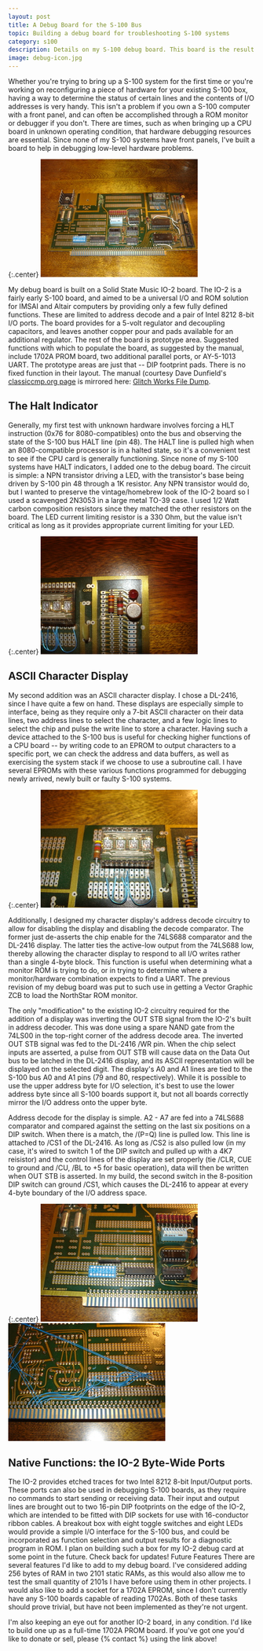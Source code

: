 ```yaml
---
layout: post
title: A Debug Board for the S-100 Bus
topic: Building a debug board for troubleshooting S-100 systems
category: s100
description: Details on my S-100 debug board. This board is the result of much testing (and fixing) with my original debug board, which was far less thought out. An essential device for low-level debugging without a front panel, especially if you've got a CPU card that may or may not be working!
image: debug-icon.jpg
---
```


Whether you're trying to bring up a S-100 system for the first time or you're working on reconfiguring a piece of hardware for your existing S-100 box, having a way to determine the status of certain lines and the contents of I/O addresses is very handy. This isn't a problem if you own a S-100 computer with a front panel, and can often be accomplished through a ROM monitor or debugger if you don't. There are times, such as when bringing up a CPU board in unknown operating condition, that hardware debugging resources are essential. Since none of my S-100 systems have front panels, I've built a board to help in debugging low-level hardware problems.

{:.center}
[![The IO-2 with halt LED and DL-2416](/images/s100/debugboard/scaled/board-front.jpg)](/images/s100/debugboard/board-front.jpg)


My debug board is built on a Solid State Music IO-2 board. The IO-2 is a fairly early S-100 board, and aimed to be a universal I/O and ROM solution for IMSAI and Altair computers by providing only a few fully defined functions. These are limited to address decode and a pair of Intel 8212 8-bit I/O ports. The board provides for a 5-volt regulator and decoupling capacitors, and leaves another copper pour and pads available for an additional regulator. The rest of the board is prototype area. Suggested functions with which to populate the board, as suggested by the manual, include 1702A PROM board, two additional parallel ports, or AY-5-1013 UART. The prototype areas are just that -- DIP footprint pads. There is no fixed function in their layout.  The manual (courtesy Dave Dunfield's [classiccmp.org page](http://www.classiccmp.org/dunfield/) is mirrored here: [Glitch Works File Dump](http://filedump.glitchwrks.com/manuals/s100/ssm/io2.pdf).

## The Halt Indicator ##

Generally, my first test with unknown hardware involves forcing a HLT instruction (0x76 for 8080-compatibles) onto the bus and observing the state of the S-100 bus HALT line (pin 48). The HALT line is pulled high when an 8080-compatible processor is in a halted state, so it's a convenient test to see if the CPU card is generally functioning. Since none of my S-100 systems have HALT indicators, I added one to the debug board. The circuit is simple: a NPN transistor driving a LED, with the transistor's base being driven by S-100 pin 48 through a 1K resistor. Any NPN transistor would do, but I wanted to preserve the vintage/homebrew look of the IO-2 board so I used a scavenged 2N3053 in a large metal TO-39 case. I used 1/2 Watt carbon composition resistors since they matched the other resistors on the board. The LED current limiting resistor is a 330 Ohm, but the value isn't critical as long as it provides appropriate current limiting for your LED.

{:.center}
[![Halt LED and transistor driver](/images/s100/debugboard/scaled/haltled.jpg)](/images/s100/debugboard/haltled.jpg)

## ASCII Character Display ##

My second addition was an ASCII character display. I chose a DL-2416, since I have quite a few on hand. These displays are especially simple to interface, being as they require only a 7-bit ASCII character on their data lines, two address lines to select the character, and a few logic lines to select the chip and pulse the write line to store a character. Having such a device attached to the S-100 bus is useful for checking higher functions of a CPU board -- by writing code to an EPROM to output characters to a specific port, we can check the address and data buffers, as well as exercising the system stack if we choose to use a subroutine call. I have several EPROMs with these various functions programmed for debugging newly arrived, newly built or faulty S-100 systems.

{:.center}
[![DL-2416 LED ASCII character display](/images/s100/debugboard/scaled/display.jpg)](/images/s100/debugboard/display.jpg)

Additionally, I designed my character display's address decode circuitry to allow for disabling the display and disabling the decode comparator. The former just de-asserts the chip enable for the 74LS688 comparator and the DL-2416 display. The latter ties the active-low output from the 74LS688 low, thereby allowing the character display to respond to all I/O writes rather than a single 4-byte block. This function is useful when determining what a monitor ROM is trying to do, or in trying to determine where a monitor/hardware combination expects to find a UART. The previous revision of my debug board was put to such use in getting a Vector Graphic ZCB to load the NorthStar ROM monitor.

The only "modification" to the existing IO-2 circuitry required for the addition of a display was inverting the OUT STB signal from the IO-2's built in address decoder. This was done using a spare NAND gate from the 74LS00 in the top-right corner of the address decode area. The inverted OUT STB signal was fed to the DL-2416 /WR pin. When the chip select inputs are asserted, a pulse from OUT STB will cause data on the Data Out bus to be latched in the DL-2416 display, and its ASCII representation will be displayed on the selected digit. The display's A0 and A1 lines are tied to the S-100 bus A0 and A1 pins (79 and 80, respectively). While it is possible to use the upper address byte for I/O selection, it's best to use the lower address byte since all S-100 boards support it, but not all boards correctly mirror the I/O address onto the upper byte.

Address decode for the display is simple. A2 - A7 are fed into a 74LS688 comparator and compared against the setting on the last six positions on a DIP switch. When there is a match, the /(P=Q) line is pulled low. This line is attached to /CS1 of the DL-2416. As long as /CS2 is also pulled low (in my case, it's wired to switch 1 of the DIP switch and pulled up with a 4K7 reisistor) and the control lines of the display are set properly (tie /CLR, CUE to ground and /CU, /BL to +5 for basic operation), data will then be written when OUT STB is asserted. In my build, the second switch in the 8-position DIP switch can ground /CS1, which causes the DL-2416 to appear at every 4-byte boundary of the I/O address space.

{:.center}
[![74LS688 comparator and DIP switch](/images/s100/debugboard/scaled/comparator.jpg)](/images/s100/debugboard/comparator.jpg) [![Address decode wiring](/images/s100/debugboard/scaled/comparator-wiring.jpg)](/images/s100/debugboard/comparator-wiring.jpg)

## Native Functions: the IO-2 Byte-Wide Ports ##

The IO-2 provides etched traces for two Intel 8212 8-bit Input/Output ports. These ports can also be used in debugging S-100 boards, as they require no commands to start sending or receiving data. Their input and output lines are brought out to two 16-pin DIP footprints on the edge of the IO-2, which are intended to be fitted with DIP sockets for use with 16-conductor ribbon cables. A breakout box with eight toggle switches and eight LEDs would provide a simple I/O interface for the S-100 bus, and could be incorporated as function selection and output results for a diagnostic program in ROM. I plan on building such a box for my IO-2 debug card at some point in the future. Check back for updates!
Future Features
There are several features I'd like to add to my debug board. I've considered adding 256 bytes of RAM in two 2101 static RAMs, as this would also allow me to test the small quantity of 2101s I have before using them in other projects. I would also like to add a socket for a 1702A EPROM, since I don't currently have any S-100 boards capable of reading 1702As. Both of these tasks should prove trivial, but have not been implemented as they're not urgent.

I'm also keeping an eye out for another IO-2 board, in any condition. I'd like to build one up as a full-time 1702A PROM board. If you've got one you'd like to donate or sell, please {% contact %} using the link above!

